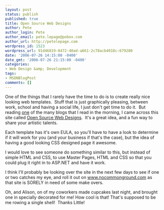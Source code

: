 ```yaml
---
layout: post
status: publish
published: true
title: Open Source Web Designs
author: Pete
author_login: Pete
author_email: pete.lepage@pobox.com
author_url: http://petelepage.com
wordpress_id: 1523
wordpress_url: 91d46819-8472-40ad-a661-2c78acb4018c:679280
date: '2006-07-26 14:15:00 -0400'
date_gmt: '2006-07-26 21:15:00 -0400'
categories:
- Web Design &amp; Development
tags:
- MSDNBlogPost
comments: []
---
```

<p>One of the things that I rarely have the time to do is to create really nice looking web templates.  Stuff that is just graphically pleasing, between work, school and having a social life, I just don't get time to do it.  But reading <a href="http://weblogs.asp.net/pleloup/">one</a> of the many blogs that I read in the morning, I came across this site called <a href="http://www.oswd.org/">Open Source Web Designs</a>.  It's a great idea, and a fun way to share your artistic talents.</p>
<p>Each template has it's own EULA, so you'll have to have a look to determine if it will work for you (and your business if that's the case), but the idea of having a good looking CSS designed page it awesome.</p>
<p>I would love to see someone do something similar to this, but instead of simple HTML and CSS, to use Master Pages, HTML and CSS so that you could plug it right in to ASP.NET and have it work.</p>
<p>I think I'll probably be looking over the site in the next few days to see if one or two catches my eye, and roll it out on <a href="http://www.nocommonground.com/">www.nocommonground.com</a> as that site is SORELY in need of some make overs.</p>
<p><img src="http://blogs.msdn.com/photos/petel/images/679268/secondarythumb.aspx" alt="" align="left/" />Oh, and Alison, on of my coworkers made cupcakes last night, and brought one in specially decorated for me! How cool is that! That's supposed to be me rowing a single shell!  Thanks Little!</p>
<p><img src="http://blogs.msdn.com/aggbug.aspx?PostID=679280" alt="" width="1" height="1" /></p>
